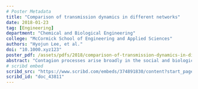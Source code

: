 ```yaml
---
# Poster Metadata
title: "Comparison of transmission dynamics in different networks"
date: 2018-01-23
tag: [Engineering]
department: "Chemical and Biological Engineering"
college: "McCormick School of Engineering and Applied Sciences"
authors: "Hyojun Lee, et al."
doi: "10.1000.xyz123"
poster_pdf: /assets/pdfs/2018/comparison-of-transmission-dynamics-in-different-networks.pdf
abstract: "Contagion processes arise broadly in the social and biological sciences, manifested as, for example the spread of infectious and the diffusion of innovations. Depending on the network structure, the transmission dynamics can have different. However, when the structure is too complex (e.g. multipartite networks), understanding the properties of the network might not be sufficient to predict and compare the transmission dynamics between similar networks. We developed an algorithm that systematically compares the transmission dynamic trajectories of different networks. Our method not only compare the final results of the transmission, but the transmission trend over time by using entire temporal simulation results. Our method can indicate that the transmission dynamics of a network is similar or dissimilar to the reference network. The algorithm addresses the problem of only comparing the end results; when the behavior of transmission might be completely different between networks, but final number of infection is the same. For highly stochastic processes, the algorithm may deduce higher dissimilarities due to the variable possibilities in dynamics. This can be overcome by determining whether the reference network show high dissimilarity to itself. By investigating the entire parameter space of transmission model that is being used, the similarity trend can be determined for both the reference network and comparing network. The method needs sufficient amount of reproduced data (in our experiment N = 1000). Comparing empirical transmission dynamics between two networks would be a challenge because empirical data are not as readily reproducible as computational simulations."
# scribd embed
scribd_src: "https://www.scribd.com/embeds/374891830/content?start_page=1&view_mode=scroll&access_key=key-yJeTJ0aVMQLoN2gnJcUf&show_recommendations=true"
scribd_id: "doc_43811"
---
```

